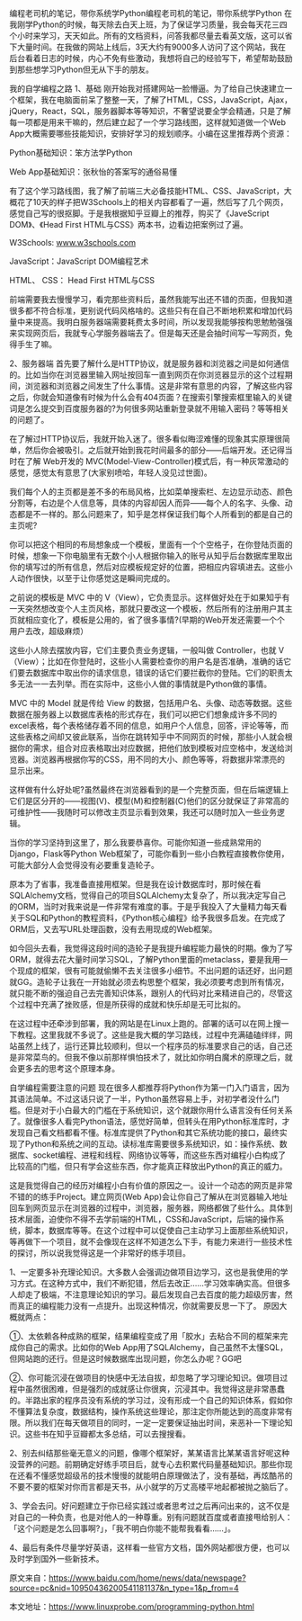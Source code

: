 编程老司机的笔记，带你系统学Python编程老司机的笔记，带你系统学Python
在我刚学Python的时候，每天除去白天上班，为了保证学习质量，我会每天花三四个小时来学习，天天如此。所有的文档资料，问答我都尽量去看英文版，这可以省下大量时间。在我做的网站上线后，3天大约有9000多人访问了这个网站，我在后台看着日志的时候，内心不免有些激动，我想将自己的经验写下，希望帮助鼓励到那些想学习Python但无从下手的朋友。

我的自学编程之路
1、基础
刚开始我对搭建网站一脸懵逼。为了给自己快速建立一个框架，我在电脑面前呆了整整一天，了解了HTML，CSS，JavaScript，Ajax，jQuery，React，SQL，服务器脚本等等知识，不奢望说要全学会精通，只是了解每一项都是用来干嘛的，然后建立起了一个学习路线图，这样就知道做一个Web App大概需要哪些技能知识，安排好学习的规划顺序。小编在这里推荐两个资源：

Python基础知识：笨方法学Python

Web App基础知识：张秋怡的答案写的通俗易懂

有了这个学习路线图，我了解了前端三大必备技能HTML、CSS、JavaScript，大概花了10天的样子把W3Schools上的相关内容都看了一遍，然后写了几个网页，感觉自己写的很抠脚。于是我根据知乎豆瓣上的推荐，购买了《JaveScript DOM》、《Head First HTML与CSS》两本书，边看边把案例过了遍。

W3Schools: www.w3schools.com

JavaScript：JavaScript DOM编程艺术

HTML、 CSS： Head First HTML与CSS

前端需要我去慢慢学习，看完那些资料后，虽然我能写出还不错的页面，但我知道很多都不符合标准，更别说代码风格啥的。这些只有在自己不断地积累和增加代码量中来提高。我明白服务器端需要耗费太多时间，所以发现我能够按构思勉勉强强来实现网页后，我就专心学服务器端去了。但是每天还是会抽时间写一写网页，免得手生了嘛。

2、服务器端
首先要了解什么是HTTP协议，就是服务器和浏览器之间是如何通信的。比如当你在浏览器里输入网址按回车一直到网页在你浏览器显示的这个过程期间，浏览器和浏览器之间发生了什么事情。这是非常有意思的内容，了解这些内容之后，你就会知道像有时候为什么会有404页面？在搜索引擎搜索框里输入的关键词是怎么提交到百度服务器的?为何很多网站重新登录就不用输入密码？等等相关的问题了。

在了解过HTTP协议后，我就开始入迷了。很多看似晦涩难懂的现象其实原理很简单，然后你会被吸引。之后就开始到我花时间最多的部分——后端开发。还记得当时在了解 Web开发的 MVC(Model-View-Controller)模式后，有一种灰常激动的感觉，感觉太有意思了(大家别喷哈，年轻人没见过世面)。

我们每个人的主页都是差不多的布局风格，比如菜单搜索栏、左边显示动态、颜色分割等，右边是个人信息等，具体的内容却因人而异——每个人的名字、头像、动态都是不一样的。那么问题来了，知乎是怎样保证我们每个人所看到的都是自己的主页呢?

你可以把这个相同的布局想象成一个模板，里面有一个个空格子，在你登陆页面的时候，想象一下你电脑里有无数个小人根据你输入的账号从知乎后台数据库里取出你的填写过的所有信息，然后对应模板规定好的位置，把相应内容填进去。这些小人动作很快，以至于让你感觉这是瞬间完成的。

之前说的模板是 MVC 中的 V（View），它负责显示。这样做好处在于如果知乎有一天突然想改变个人主页风格，那就只要改这一个模板，然后所有的注册用户其主页就相应变化了，模板是公用的，省了很多事情?(早期的Web开发还需要一个个用户去改，超级麻烦）

这些小人除去摆放内容，它们主要负责业务逻辑，一般叫做 Controller，也就 V（View）；比如在你登陆时，这些小人需要检查你的用户名是否准确，准确的话它们要去数据库中取出你的请求信息，错误的话它们要拦截你的登陆。它们的职责太多无法一一去列举。而在实际中，这些小人做的事情就是Python做的事情。

MVC 中的 Model 就是传给 View 的数据，包括用户名、头像、动态等数据。这些数据在服务器上以数据库表格的形式存在，我们可以把它们想象成许多不同的excel表格，每个表格储存着不同的信息，如用户个人信息，回答，评论等等，而这些表格之间却又彼此联系，当你在跳转知乎中不同网页的时候，那些小人就会根据你的需求，组合对应表格取出对应数据，把他们放到模板对应空格中，发送给浏览器。浏览器再根据你写的CSS，用不同的大小、颜色等等，将数据非常漂亮的显示出来。

这样做有什么好处呢?虽然最终在浏览器看到的是一个完整页面，但在后端逻辑上它们是区分开的——视图(V)、模型(M)和控制器(C)他们的区分就保证了非常高的可维护性——我随时可以修改主页显示看到效果，我还可以随时加入一些业务逻辑。

当你的学习坚持到这里了，那么我要恭喜你。可能你知道一些成熟常用的Django，Flask等Python Web框架了，可能你看到一些小白教程直接教你使用，可能大部分人会觉得没有必要重复造轮子。

原本为了省事，我准备直接用框架。但是我在设计数据库时，那时候在看SQLAlchemy文档，觉得自己的项目SQLAlchemy太复杂了，所以我决定写自己的ORM，当时对我来说是一件非常有难度的事。于是乎我投入了大量精力每天看关于SQL和Python的教程资料，《Python核心编程》给予我很多启发。在完成了ORM后，又去写URL处理函数，没有去用现成的Web框架。

如今回头去看，我觉得这段时间的造轮子是我提升编程能力最快的时期。像为了写ORM，就得去花大量时间学习SQL，了解Python里面的metaclass，要是我用一个现成的框架，很有可能就偷懒不去关注很多小细节。不出问题的话还好，出问题就GG。造轮子让我在一开始就必须去构思整个框架，我必须要考虑到所有情况，就只能不断的强迫自己去完善知识体系，跟别人的代码对比来精进自己的，尽管这个过程中充满了挫败感，但是所获得的成就和快乐却是无可比拟的。

在这过程中还牵涉到部署，我的网站是在Linux上跑的。部署的话可以在网上搜一下教程。这里我就不多说了。这些是我大概的学习路线，过程中充满磕磕绊绊，网站虽然上线了，运行还算比较顺利，但以一个程序员的标准要求自己的话，自己还是非常菜鸟的。但我不像以前那样惧怕技术了，就比如你明白魔术的原理之后，就会更多去的思考这个原理本身。

自学编程需要注意的问题
现在很多人都推荐将Python作为第一门入门语言，因为其语法简单。不过这话只说了一半，Python虽然容易上手，对初学者没什么门槛。但是对于小白最大的门槛在于系统知识，这个就跟你用什么语言没有任何关系了。就像很多人看完Python语法，感觉好简单，但转头在用Python标准库时，才发现自己看文档都看不懂。标准库提供了Python和其它系统功能的接口，最终实现了Python和系统之间的互动。读标准库需要很多系统知识，如：操作系统、数据库、socket编程、进程和线程、网络协议等等，而这些东西对编程小白构成了比较高的门槛，但只有学会这些东西，你才能真正释放出Python的真正的威力。

这是我觉得自己的经历对编程小白有价值的原因之一。设计一个动态的网页是非常不错的的练手Project。建立网页(Web App)会让你自己了解从在浏览器输入地址回车到网页显示在浏览器的过程中，浏览器，服务器，网络都做了些什么。具体到技术层面，迫使你不得不去学前端的HTML，CSS和JavaScript，后端的操作系统，脚本，数据库等等。在这个过程中可以促使自己主动学习上面那些系统知识，等再做下一个项目，就不会像现在这样不知道怎么下手，有能力来进行一些技术性的探讨，所以说我觉得这是一个非常好的练手项目。

1、一定要多补充理论知识。大多数人会强调边做项目边学习，这也是我使用的学习方式。在这种方式中，我们不断犯错，然后去改正……学习效率确实高。但很多人却走了极端，不注意理论知识的学习。最后发现自己去百度的能力超级厉害，然而真正的编程能力没有一点提升。出现这种情况，你就需要反思一下了。
原因大概就两点：

①、太依赖各种成熟的框架，结果编程变成了用「胶水」去粘合不同的框架来完成你自己的需求。比如你的Web App用了SQLAlchemy，自己虽然不太懂SQL，但网站跑的还行。但是这时候数据库出现问题，你怎么办呢？GG吧

②、你可能沉浸在做项目的快感中无法自拔，却忽略了学习理论知识。做项目过程中虽然很困难，但是强烈的成就感让你很爽，沉浸其中。我觉得这是非常愚蠢的。半路出家的程序员没有系统的学习过，没有形成一个自己的知识体系，假如你不懂算法复杂度，数据结构，操作系统这些理论，那注定你所能达到的高度非常有限。所以我们在每天做项目的同时，一定一定要保证抽出时间，来恶补一下理论知识。这些书在知乎豆瓣都太多总结，可以去搜搜看。

2、别去纠结那些毫无意义的问题，像哪个框架好，某某语言比某某语言好呢这种没营养的问题。前期确定好练手项目后，就专心去积累代码量基础知识。那些你现在还看不懂感觉超级吊的技术慢慢的就能明白原理做法了，没有基础，再炫酷吊的不要不要的框架对你而言都是天书，从小就学的万丈高楼平地起都被抛之脑后了。

3、学会去问。好问题建立于你已经实践过或者思考过之后再问出来的，这不仅是对自己的一种负责，也是对他人的一种尊重。别有问题就百度或者直接甩给别人：「这个问题是怎么回事啊?」，「我不明白你能不能帮我看看……」。

4、最后有条件尽量学好英语，这样看一些官方文档，国外网站都很方便，也可以及时学到国外一些新技术。

原文来自：https://www.baidu.com/home/news/data/newspage?source=pc&nid=10950436200541181137&n_type=1&p_from=4

本文地址：https://www.linuxprobe.com/programming-python.html
